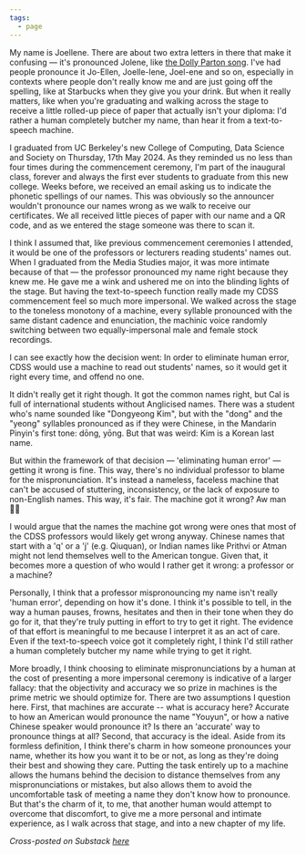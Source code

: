 ```yaml
---
tags:
  - page
---
```


My name is Joellene. There are about two extra letters in there that make it confusing — it's pronounced Jolene, like [the Dolly Parton song](https://www.youtube.com/watch?v=Ixrje2rXLMA). I've had people pronounce it Jo-Ellen, Joelle-lene, Joel-ene and so on, especially in contexts where people don't really know me and are just going off the spelling, like at Starbucks when they give you your drink. But when it really matters, like when you're graduating and walking across the stage to receive a little rolled-up piece of paper that actually isn't your diploma: I'd rather a human completely butcher my name, than hear it from a text-to-speech machine.

I graduated from UC Berkeley's new College of Computing, Data Science and Society on Thursday, 17th May 2024. As they reminded us no less than four times during the commencement ceremony, I'm part of the inaugural class, forever and always the first ever students to graduate from this new college. Weeks before, we received an email asking us to indicate the phonetic spellings of our names. This was obviously so the announcer wouldn't pronounce our names wrong as we walk to receive our certificates. We all received little pieces of paper with our name and a QR code, and as we entered the stage someone was there to scan it.

I think I assumed that, like previous commencement ceremonies I attended, it would be one of the professors or lecturers reading students' names out. When I graduated from the Media Studies major, it was more intimate because of that — the professor pronounced my name right because they knew me. He gave me a wink and ushered me on into the blinding lights of the stage. But having the text-to-speech function really made my CDSS commencement feel so much more impersonal. We walked across the stage to the toneless monotony of a machine, every syllable pronounced with the same distant cadence and enunciation, the machinic voice randomly switching between two equally-impersonal male and female stock recordings.

I can see exactly how the decision went: In order to eliminate human error, CDSS would use a machine to read out students' names, so it would get it right every time, and offend no one.

It didn't really get it right though. It got the common names right, but Cal is full of international students without Anglicised names. There was a student who's name sounded like "Dongyeong Kim", but with the "dong" and the "yeong" syllables pronounced as if they were Chinese, in the Mandarin Pinyin's first tone: dōng, yōng. But that was weird: Kim is a Korean last name. 

But within the framework of that decision — 'eliminating human error' — getting it wrong is fine. This way, there's no individual professor to blame for the mispronunciation. It's instead a nameless, faceless machine that can't be accused of stuttering, inconsistency, or the lack of exposure to non-English names. This way, it's fair. The machine got it wrong? Aw man 🤷‍♂️

I would argue that the names the machine got wrong were ones that most of the CDSS professors would likely get wrong anyway. Chinese names that start with a 'q' or a 'j' (e.g. Qiuquan), or Indian names like Prithvi or Atman might not lend themselves well to the American tongue. Given that, it becomes more a question of who would I rather get it wrong: a professor or a machine? 

Personally, I think that a professor mispronouncing my name isn't really 'human error', depending on how it's done. I think it's possible to tell, in the way a human pauses, frowns, hesitates and then in their tone when they do go for it, that they're truly putting in effort to try to get it right. The evidence of that effort is meaningful to me because I interpret it as an act of care. Even if the text-to-speech voice got it completely right, I think I'd still rather a human completely butcher my name while trying to get it right. 

More broadly, I think choosing to eliminate mispronunciations by a human at the cost of presenting a more impersonal ceremony is indicative of a larger fallacy: that the objectivity and accuracy we so prize in machines is the prime metric we should optimize for. There are two assumptions I question here. First, that machines are accurate -- what is accuracy here? Accurate to how an American would pronounce the name "Youyun", or how a native Chinese speaker would pronounce it? Is there an 'accurate' way to pronounce things at all? Second, that accuracy is the ideal. Aside from its formless definition, I think there's charm in how someone pronounces your name, whether its how you want it to be or not, as long as they're doing their best and showing they care. Putting the task entirely up to a machine allows the humans behind the decision to distance themselves from any mispronunciations or mistakes, but also allows them to avoid the uncomfortable task of meeting a name they don't know how to pronounce. But that's the charm of it, to me, that another human would attempt to overcome that discomfort, to give me a more personal and intimate experience, as I walk across that stage, and into a new chapter of my life.

*Cross-posted on Substack [here](https://joellene.substack.com/p/jolene-jo-ellen-joel-lene)*